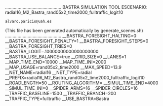 .............................................
    BASTRA SIMULATION TOOL
    ESCENARIO: radial16_M2_Bastra_rand05x2_time2000_fulltraffic_logit10

    alvaro.paricio@uah.es
(This file has been generated automatically by generate_scenes.sh)
.............................................
__BASTRA_FORESIGHT_HALTING=0
__BASTRA_FORESIGHT_PENALTY=1
__BASTRA_FORESIGHT_STEPS=0
__BASTRA_FORESIGHT_TRIES=0
__BASTRA_LOGIT=.10000000000000000000
__BASTRA_USE_BALANCE=true
__GRID_SIZE=0
__LANES=1
__MAP_TIME_END=10000
__MAP_TIME_INI=2000
__MAP_USAGE=rand05x2_time2000
__MAX_SPEED=13.9
__NET_NAME=radial16
__NET_TYPE=radial
__PREFIX=radial16_M2_Bastra_rand05x2_time2000_fulltraffic_logit10
__ROADLENGTH=50
__ROUTING_ALGORITHM=
__SIMUL_TIME_END=4000
__SIMUL_TIME_INI=0
__SPIDER_ARMS=16
__SPIDER_CIRCLES=16
__TRAFFIC_BASELINE=1500
__TRAFFIC_BRANCH=200
__TRAFFIC_TYPE=fulltraffic
__USE_BASTRA=Bastra
